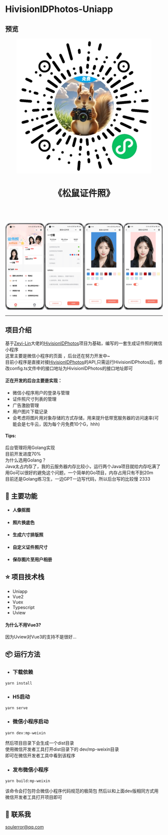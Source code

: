 # HivisionIDPhotos-Uniapp

## 预览

<p align="center"><img src="./src/assets/images/app_code_image.jpg"></p>


# <p align="center">《松鼠证件照》</p>
<br>
<br>
<p align="center"><img src="./src/assets/images/app_screenshot.png"></p>
<hr>

## 项目介绍
基于[Zeyi-Lin](https://github.com/Zeyi-Lin)大佬的[HivisionIDPhotos](https://github.com/Zeyi-Lin/HivisionIDPhotos)项目为基础，编写的一套生成证件照的微信小程序<br>
这里主要是微信小程序的页面 ，后台还在努力开发中~<br>
目前小程序是直接对接[HivisionIDPhotos](https://github.com/Zeyi-Lin/HivisionIDPhotos)的API,只需运行HivisionIDPhotos后，修改config.ts文件中的接口地址为HivisionIDPhotos的接口地址即可

#### 正在开发的后台主要是实现：
- 微信小程序用户的登录与管理
- 证件照尺寸列表的管理
- 广告激励管理
- 用户图片下载记录
- 会考虑将图片用对象存储的方式存储，用来提升低带宽服务器的访问速率(可能会是七牛云，因为每个月免费10个G，hhh)

#### Tips:
  后台管理将用Golang实现<br>
  目前开发进度70%<br>
  为什么选用Golang？<br>
  Java太占内存了，我的云服务器内存比较小，运行两个Java项目就给内存吃满了<br>
  用Go可以很好的避免这个问题，一个简单的Go项目，内存占用只有不到20m<br>
  目前还是Golang练习生，一边GPT一边写代码，所以后台写的比较慢 2333
## 🤩 主要功能
- #### 人像抠图
- #### 照片换底色
- #### 生成六寸排版照
- #### 自定义证件照尺寸
- #### 保存图片至用户相册

## ⭐ 项目技术栈

- Uniapp
- Vue2
- Vuex
- Typescript
- Uview
#### 为什么不用Vue3?
因为Uview对Vue3的支持不是很好...

## 📦 运行方法

- ### 下载依赖

```
yarn install
```

- ### H5启动

```
yarn serve
```

- ### 微信小程序启动

```
yarn dev:mp-weixin
```

然后项目目录下会生成一个dist目录 <br>
使用微信开发者工具打开dist目录下的 dev/mp-weixin目录 <br>
即可在微信开发者工具中看到该程序 <br>

- ### 发布微信小程序

```
yarn build:mp-weixin
```

该命令会打包符合微信小程序代码规范的极简包
然后以和上面dev版相同方式用微信开发者工具打开项目即可

 ## 📧 联系我
soulerror@qq.com



